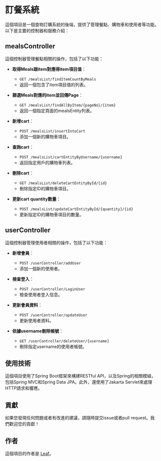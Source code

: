 # 訂餐系統

這個項目是一個食物訂購系統的後端，提供了管理餐點、購物車和使用者等功能。以下是主要的控制器和服務介紹：

## mealsController

這個控制器管理餐點相關的操作，包括了以下功能：

- **取得Meals跟item對應得item項目值**：
    - `GET /mealsList/findItemCountByMeals`
    - 返回一個包含了item項目值的列表。

- **篩選Meals對應的item並回傳Page**：
    - `GET /mealsList/findAllByItem/{pageNo}/{item}`
    - 返回一個指定頁面的mealsEntity列表。

- **新增cart**：
    - `POST /mealsList/insertIntoCart`
    - 添加一個新的購物車項目。

- **查詢cart**：
    - `POST /mealsList/cartEntityByUsername/{username}`
    - 返回指定用戶的購物車列表。

- **刪除cart**：
    - `GET /mealsList/deleteCartEntityById/{id}`
    - 刪除指定ID的購物車項目。

- **更新cart quantity數量**：
    - `POST /mealsList/updateCartEntityById/{quantity}/{id}`
    - 更新指定ID的購物車項目的數量。

## userController

這個控制器管理使用者相關的操作，包括了以下功能：

- **新增會員**：
    - `POST /userController/addUser`
    - 添加一個新的使用者。

- **檢查登入**：
    - `POST /userController/LoginUser`
    - 檢查使用者登入信息。

- **更新會員資料**：
    - `POST /userController/updateUser`
    - 更新使用者資料。

- **依據username刪除帳號**：
    - `GET /userController/deleteUser/{username}`
    - 刪除指定username的使用者帳號。

## 使用技術

這個項目使用了Spring Boot框架來構建RESTful API，以及Spring的相關模組，包括Spring MVC和Spring Data JPA。此外，還使用了Jakarta Servlet來處理HTTP請求和響應。

## 貢獻

如果您發現任何問題或者有改進的建議，請隨時提交issue或者pull request。我們歡迎您的貢獻！

## 作者

這個項目的作者是 [Leaf](https://github.com/LeafTW/food_order)。
